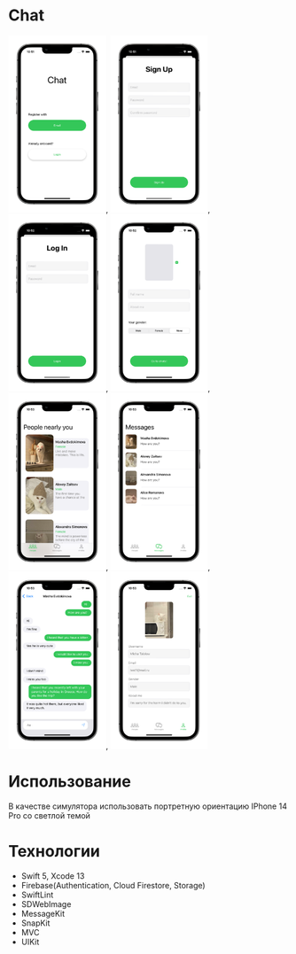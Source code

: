 # Chat

<img src="https://github.com/RomanovaAlice/Chat/blob/main/Screenshots/1.png" width="176" height="320"/>,
<img src="https://github.com/RomanovaAlice/Chat/blob/main/Screenshots/2.png" width="176" height="320"/>,
<img src="https://github.com/RomanovaAlice/Chat/blob/main/Screenshots/3.png" width="176" height="320"/>,
<img src="https://github.com/RomanovaAlice/Chat/blob/main/Screenshots/4.png" width="176" height="320"/>,
<img src="https://github.com/RomanovaAlice/Chat/blob/main/Screenshots/5.png" width="176" height="320"/>,
<img src="https://github.com/RomanovaAlice/Chat/blob/main/Screenshots/6.png" width="176" height="320"/>,
<img src="https://github.com/RomanovaAlice/Chat/blob/main/Screenshots/7.png" width="176" height="320"/>,
<img src="https://github.com/RomanovaAlice/Chat/blob/main/Screenshots/8.png" width="176" height="320"/>

# Использование
В качестве симулятора использовать портретную ориентацию IPhone 14 Pro со светлой темой 

# Технологии

- Swift 5, Xcode 13
- Firebase(Authentication, Cloud Firestore, Storage)
- SwiftLint 
- SDWebImage
- MessageKit
- SnapKit
- MVC
- UIKit
